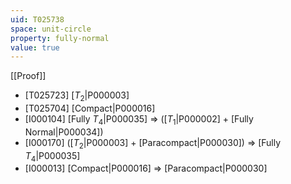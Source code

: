 ```yaml
---
uid: T025738
space: unit-circle
property: fully-normal
value: true
---
```

[[Proof]]

* [T025723] [$T_2$|P000003]
* [T025704] [Compact|P000016]
* [I000104] [Fully $T_4$|P000035] => ([$T_1$|P000002] + [Fully Normal|P000034])
* [I000170] ([$T_2$|P000003] + [Paracompact|P000030]) => [Fully $T_4$|P000035]
* [I000013] [Compact|P000016] => [Paracompact|P000030]

